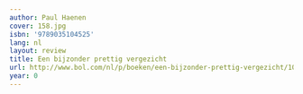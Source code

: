 ```yaml
---
author: Paul Haenen
cover: 158.jpg
isbn: '9789035104525'
lang: nl
layout: review
title: Een bijzonder prettig vergezicht
url: http://www.bol.com/nl/p/boeken/een-bijzonder-prettig-vergezicht/1001004005167739/index.html
year: 0
---
```


